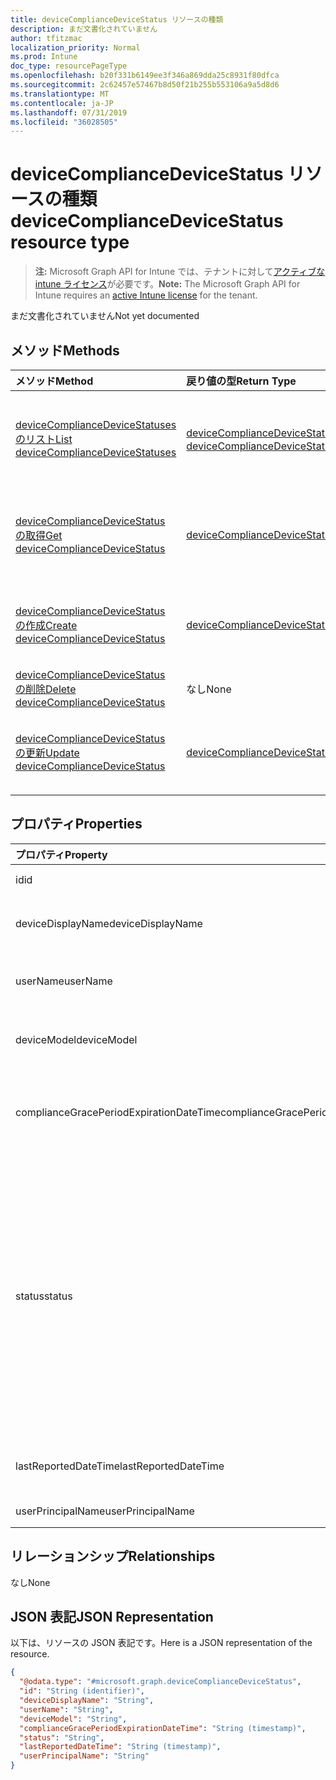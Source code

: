```yaml
---
title: deviceComplianceDeviceStatus リソースの種類
description: まだ文書化されていません
author: tfitzmac
localization_priority: Normal
ms.prod: Intune
doc_type: resourcePageType
ms.openlocfilehash: b20f331b6149ee3f346a869dda25c8931f80dfca
ms.sourcegitcommit: 2c62457e57467b8d50f21b255b553106a9a5d8d6
ms.translationtype: MT
ms.contentlocale: ja-JP
ms.lasthandoff: 07/31/2019
ms.locfileid: "36028505"
---
```

# <a name="devicecompliancedevicestatus-resource-type"></a><span data-ttu-id="b1333-103">deviceComplianceDeviceStatus リソースの種類</span><span class="sxs-lookup"><span data-stu-id="b1333-103">deviceComplianceDeviceStatus resource type</span></span>

> <span data-ttu-id="b1333-104">**注:** Microsoft Graph API for Intune では、テナントに対して[アクティブな intune ライセンス](https://go.microsoft.com/fwlink/?linkid=839381)が必要です。</span><span class="sxs-lookup"><span data-stu-id="b1333-104">**Note:** The Microsoft Graph API for Intune requires an [active Intune license](https://go.microsoft.com/fwlink/?linkid=839381) for the tenant.</span></span>

<span data-ttu-id="b1333-105">まだ文書化されていません</span><span class="sxs-lookup"><span data-stu-id="b1333-105">Not yet documented</span></span>

## <a name="methods"></a><span data-ttu-id="b1333-106">メソッド</span><span class="sxs-lookup"><span data-stu-id="b1333-106">Methods</span></span>
|<span data-ttu-id="b1333-107">メソッド</span><span class="sxs-lookup"><span data-stu-id="b1333-107">Method</span></span>|<span data-ttu-id="b1333-108">戻り値の型</span><span class="sxs-lookup"><span data-stu-id="b1333-108">Return Type</span></span>|<span data-ttu-id="b1333-109">説明</span><span class="sxs-lookup"><span data-stu-id="b1333-109">Description</span></span>|
|:---|:---|:---|
|[<span data-ttu-id="b1333-110">deviceComplianceDeviceStatuses のリスト</span><span class="sxs-lookup"><span data-stu-id="b1333-110">List deviceComplianceDeviceStatuses</span></span>](../api/intune-deviceconfig-devicecompliancedevicestatus-list.md)|<span data-ttu-id="b1333-111">[deviceComplianceDeviceStatus](../resources/intune-deviceconfig-devicecompliancedevicestatus.md) コレクション</span><span class="sxs-lookup"><span data-stu-id="b1333-111">[deviceComplianceDeviceStatus](../resources/intune-deviceconfig-devicecompliancedevicestatus.md) collection</span></span>|<span data-ttu-id="b1333-112">[deviceComplianceDeviceStatus](../resources/intune-deviceconfig-devicecompliancedevicestatus.md) オブジェクトのプロパティとリレーションシップをリストします。</span><span class="sxs-lookup"><span data-stu-id="b1333-112">List properties and relationships of the [deviceComplianceDeviceStatus](../resources/intune-deviceconfig-devicecompliancedevicestatus.md) objects.</span></span>|
|[<span data-ttu-id="b1333-113">deviceComplianceDeviceStatus の取得</span><span class="sxs-lookup"><span data-stu-id="b1333-113">Get deviceComplianceDeviceStatus</span></span>](../api/intune-deviceconfig-devicecompliancedevicestatus-get.md)|[<span data-ttu-id="b1333-114">deviceComplianceDeviceStatus</span><span class="sxs-lookup"><span data-stu-id="b1333-114">deviceComplianceDeviceStatus</span></span>](../resources/intune-deviceconfig-devicecompliancedevicestatus.md)|<span data-ttu-id="b1333-115">[deviceComplianceDeviceStatus](../resources/intune-deviceconfig-devicecompliancedevicestatus.md) オブジェクトのプロパティとリレーションシップを読み取ります。</span><span class="sxs-lookup"><span data-stu-id="b1333-115">Read properties and relationships of the [deviceComplianceDeviceStatus](../resources/intune-deviceconfig-devicecompliancedevicestatus.md) object.</span></span>|
|[<span data-ttu-id="b1333-116">deviceComplianceDeviceStatus の作成</span><span class="sxs-lookup"><span data-stu-id="b1333-116">Create deviceComplianceDeviceStatus</span></span>](../api/intune-deviceconfig-devicecompliancedevicestatus-create.md)|[<span data-ttu-id="b1333-117">deviceComplianceDeviceStatus</span><span class="sxs-lookup"><span data-stu-id="b1333-117">deviceComplianceDeviceStatus</span></span>](../resources/intune-deviceconfig-devicecompliancedevicestatus.md)|<span data-ttu-id="b1333-118">新しい [deviceComplianceDeviceStatus](../resources/intune-deviceconfig-devicecompliancedevicestatus.md) オブジェクトを作成します。</span><span class="sxs-lookup"><span data-stu-id="b1333-118">Create a new [deviceComplianceDeviceStatus](../resources/intune-deviceconfig-devicecompliancedevicestatus.md) object.</span></span>|
|[<span data-ttu-id="b1333-119">deviceComplianceDeviceStatus の削除</span><span class="sxs-lookup"><span data-stu-id="b1333-119">Delete deviceComplianceDeviceStatus</span></span>](../api/intune-deviceconfig-devicecompliancedevicestatus-delete.md)|<span data-ttu-id="b1333-120">なし</span><span class="sxs-lookup"><span data-stu-id="b1333-120">None</span></span>|<span data-ttu-id="b1333-121">[deviceComplianceDeviceStatus](../resources/intune-deviceconfig-devicecompliancedevicestatus.md) を削除します。</span><span class="sxs-lookup"><span data-stu-id="b1333-121">Deletes a [deviceComplianceDeviceStatus](../resources/intune-deviceconfig-devicecompliancedevicestatus.md).</span></span>|
|[<span data-ttu-id="b1333-122">deviceComplianceDeviceStatus の更新</span><span class="sxs-lookup"><span data-stu-id="b1333-122">Update deviceComplianceDeviceStatus</span></span>](../api/intune-deviceconfig-devicecompliancedevicestatus-update.md)|[<span data-ttu-id="b1333-123">deviceComplianceDeviceStatus</span><span class="sxs-lookup"><span data-stu-id="b1333-123">deviceComplianceDeviceStatus</span></span>](../resources/intune-deviceconfig-devicecompliancedevicestatus.md)|<span data-ttu-id="b1333-124">[deviceComplianceDeviceStatus](../resources/intune-deviceconfig-devicecompliancedevicestatus.md) オブジェクトのプロパティを更新します。</span><span class="sxs-lookup"><span data-stu-id="b1333-124">Update the properties of a [deviceComplianceDeviceStatus](../resources/intune-deviceconfig-devicecompliancedevicestatus.md) object.</span></span>|

## <a name="properties"></a><span data-ttu-id="b1333-125">プロパティ</span><span class="sxs-lookup"><span data-stu-id="b1333-125">Properties</span></span>
|<span data-ttu-id="b1333-126">プロパティ</span><span class="sxs-lookup"><span data-stu-id="b1333-126">Property</span></span>|<span data-ttu-id="b1333-127">型</span><span class="sxs-lookup"><span data-stu-id="b1333-127">Type</span></span>|<span data-ttu-id="b1333-128">説明</span><span class="sxs-lookup"><span data-stu-id="b1333-128">Description</span></span>|
|:---|:---|:---|
|<span data-ttu-id="b1333-129">id</span><span class="sxs-lookup"><span data-stu-id="b1333-129">id</span></span>|<span data-ttu-id="b1333-130">文字列</span><span class="sxs-lookup"><span data-stu-id="b1333-130">String</span></span>|<span data-ttu-id="b1333-131">エンティティのキー。</span><span class="sxs-lookup"><span data-stu-id="b1333-131">Key of the entity.</span></span>|
|<span data-ttu-id="b1333-132">deviceDisplayName</span><span class="sxs-lookup"><span data-stu-id="b1333-132">deviceDisplayName</span></span>|<span data-ttu-id="b1333-133">String</span><span class="sxs-lookup"><span data-stu-id="b1333-133">String</span></span>|<span data-ttu-id="b1333-134">DevicePolicyStatus のデバイス名。</span><span class="sxs-lookup"><span data-stu-id="b1333-134">Device name of the DevicePolicyStatus.</span></span>|
|<span data-ttu-id="b1333-135">userName</span><span class="sxs-lookup"><span data-stu-id="b1333-135">userName</span></span>|<span data-ttu-id="b1333-136">文字列型 (String)</span><span class="sxs-lookup"><span data-stu-id="b1333-136">String</span></span>|<span data-ttu-id="b1333-137">レポートされているユーザー名</span><span class="sxs-lookup"><span data-stu-id="b1333-137">The User Name that is being reported</span></span>|
|<span data-ttu-id="b1333-138">deviceModel</span><span class="sxs-lookup"><span data-stu-id="b1333-138">deviceModel</span></span>|<span data-ttu-id="b1333-139">String</span><span class="sxs-lookup"><span data-stu-id="b1333-139">String</span></span>|<span data-ttu-id="b1333-140">レポートされているデバイス モデル</span><span class="sxs-lookup"><span data-stu-id="b1333-140">The device model that is being reported</span></span>|
|<span data-ttu-id="b1333-141">complianceGracePeriodExpirationDateTime</span><span class="sxs-lookup"><span data-stu-id="b1333-141">complianceGracePeriodExpirationDateTime</span></span>|<span data-ttu-id="b1333-142">DateTimeOffset</span><span class="sxs-lookup"><span data-stu-id="b1333-142">DateTimeOffset</span></span>|<span data-ttu-id="b1333-143">デバイス コンプライアンスの猶予期間が過ぎる DateTime</span><span class="sxs-lookup"><span data-stu-id="b1333-143">The DateTime when device compliance grace period expires</span></span>|
|<span data-ttu-id="b1333-144">status</span><span class="sxs-lookup"><span data-stu-id="b1333-144">status</span></span>|[<span data-ttu-id="b1333-145">complianceStatus</span><span class="sxs-lookup"><span data-stu-id="b1333-145">complianceStatus</span></span>](../resources/intune-shared-compliancestatus.md)|<span data-ttu-id="b1333-146">ポリシー レポートのコンプライアンスの状態。</span><span class="sxs-lookup"><span data-stu-id="b1333-146">Compliance status of the policy report.</span></span> <span data-ttu-id="b1333-147">可能な値は、`unknown`、`notApplicable`、`compliant`、`remediated`、`nonCompliant`、`error`、`conflict`、`notAssigned` です。</span><span class="sxs-lookup"><span data-stu-id="b1333-147">Possible values are: `unknown`, `notApplicable`, `compliant`, `remediated`, `nonCompliant`, `error`, `conflict`, `notAssigned`.</span></span>|
|<span data-ttu-id="b1333-148">lastReportedDateTime</span><span class="sxs-lookup"><span data-stu-id="b1333-148">lastReportedDateTime</span></span>|<span data-ttu-id="b1333-149">DateTimeOffset</span><span class="sxs-lookup"><span data-stu-id="b1333-149">DateTimeOffset</span></span>|<span data-ttu-id="b1333-150">ポリシー レポートの最終変更日時。</span><span class="sxs-lookup"><span data-stu-id="b1333-150">Last modified date time of the policy report.</span></span>|
|<span data-ttu-id="b1333-151">userPrincipalName</span><span class="sxs-lookup"><span data-stu-id="b1333-151">userPrincipalName</span></span>|<span data-ttu-id="b1333-152">String</span><span class="sxs-lookup"><span data-stu-id="b1333-152">String</span></span>|<span data-ttu-id="b1333-153">UserPrincipalName。</span><span class="sxs-lookup"><span data-stu-id="b1333-153">UserPrincipalName.</span></span>|

## <a name="relationships"></a><span data-ttu-id="b1333-154">リレーションシップ</span><span class="sxs-lookup"><span data-stu-id="b1333-154">Relationships</span></span>
<span data-ttu-id="b1333-155">なし</span><span class="sxs-lookup"><span data-stu-id="b1333-155">None</span></span>

## <a name="json-representation"></a><span data-ttu-id="b1333-156">JSON 表記</span><span class="sxs-lookup"><span data-stu-id="b1333-156">JSON Representation</span></span>
<span data-ttu-id="b1333-157">以下は、リソースの JSON 表記です。</span><span class="sxs-lookup"><span data-stu-id="b1333-157">Here is a JSON representation of the resource.</span></span>
<!-- {
  "blockType": "resource",
  "keyProperty": "id",
  "@odata.type": "microsoft.graph.deviceComplianceDeviceStatus"
}
-->
``` json
{
  "@odata.type": "#microsoft.graph.deviceComplianceDeviceStatus",
  "id": "String (identifier)",
  "deviceDisplayName": "String",
  "userName": "String",
  "deviceModel": "String",
  "complianceGracePeriodExpirationDateTime": "String (timestamp)",
  "status": "String",
  "lastReportedDateTime": "String (timestamp)",
  "userPrincipalName": "String"
}
```



